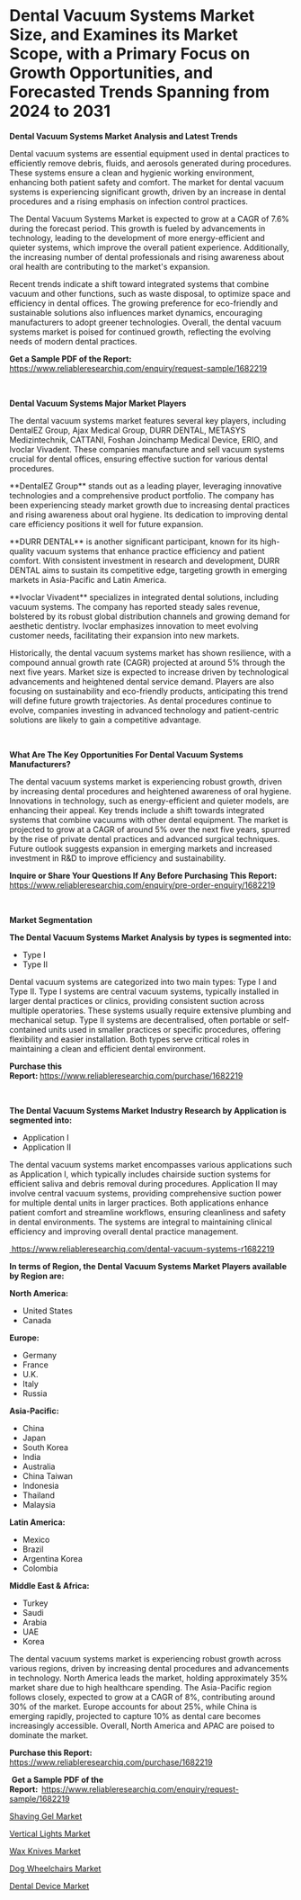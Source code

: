 <p><h1>Dental Vacuum Systems Market Size, and Examines its Market Scope, with a Primary Focus on Growth Opportunities, and Forecasted Trends Spanning from 2024 to 2031</h1></p><p><strong>Dental Vacuum Systems Market Analysis and Latest Trends</strong></p>
<p><p>Dental vacuum systems are essential equipment used in dental practices to efficiently remove debris, fluids, and aerosols generated during procedures. These systems ensure a clean and hygienic working environment, enhancing both patient safety and comfort. The market for dental vacuum systems is experiencing significant growth, driven by an increase in dental procedures and a rising emphasis on infection control practices.</p><p>The Dental Vacuum Systems Market is expected to grow at a CAGR of 7.6% during the forecast period. This growth is fueled by advancements in technology, leading to the development of more energy-efficient and quieter systems, which improve the overall patient experience. Additionally, the increasing number of dental professionals and rising awareness about oral health are contributing to the market's expansion. </p><p>Recent trends indicate a shift toward integrated systems that combine vacuum and other functions, such as waste disposal, to optimize space and efficiency in dental offices. The growing preference for eco-friendly and sustainable solutions also influences market dynamics, encouraging manufacturers to adopt greener technologies. Overall, the dental vacuum systems market is poised for continued growth, reflecting the evolving needs of modern dental practices.</p></p>
<p><strong>Get a Sample PDF of the Report:&nbsp;</strong> <a href="https://www.reliableresearchiq.com/enquiry/request-sample/1682219?utm_campaign=1106&utm_medium=2&utm_source=Github&utm_content=ia&utm_term=01102024&utm_id=dental-vacuum-systems">https://www.reliableresearchiq.com/enquiry/request-sample/1682219</a></p>
<p>&nbsp;</p>
<p><strong>Dental Vacuum Systems Major Market Players</strong></p>
<p><p>The dental vacuum systems market features several key players, including DentalEZ Group, Ajax Medical Group, DURR DENTAL, METASYS Medizintechnik, CATTANI, Foshan Joinchamp Medical Device, ERIO, and Ivoclar Vivadent. These companies manufacture and sell vacuum systems crucial for dental offices, ensuring effective suction for various dental procedures.</p><p>**DentalEZ Group** stands out as a leading player, leveraging innovative technologies and a comprehensive product portfolio. The company has been experiencing steady market growth due to increasing dental practices and rising awareness about oral hygiene. Its dedication to improving dental care efficiency positions it well for future expansion.</p><p>**DURR DENTAL** is another significant participant, known for its high-quality vacuum systems that enhance practice efficiency and patient comfort. With consistent investment in research and development, DURR DENTAL aims to sustain its competitive edge, targeting growth in emerging markets in Asia-Pacific and Latin America.</p><p>**Ivoclar Vivadent** specializes in integrated dental solutions, including vacuum systems. The company has reported steady sales revenue, bolstered by its robust global distribution channels and growing demand for aesthetic dentistry. Ivoclar emphasizes innovation to meet evolving customer needs, facilitating their expansion into new markets.</p><p>Historically, the dental vacuum systems market has shown resilience, with a compound annual growth rate (CAGR) projected at around 5% through the next five years. Market size is expected to increase driven by technological advancements and heightened dental service demand. Players are also focusing on sustainability and eco-friendly products, anticipating this trend will define future growth trajectories. As dental procedures continue to evolve, companies investing in advanced technology and patient-centric solutions are likely to gain a competitive advantage.</p></p>
<p>&nbsp;</p>
<p><strong>What Are The Key Opportunities For Dental Vacuum Systems Manufacturers?</strong></p>
<p><p>The dental vacuum systems market is experiencing robust growth, driven by increasing dental procedures and heightened awareness of oral hygiene. Innovations in technology, such as energy-efficient and quieter models, are enhancing their appeal. Key trends include a shift towards integrated systems that combine vacuums with other dental equipment. The market is projected to grow at a CAGR of around 5% over the next five years, spurred by the rise of private dental practices and advanced surgical techniques. Future outlook suggests expansion in emerging markets and increased investment in R&D to improve efficiency and sustainability.</p></p>
<p><strong>Inquire or Share Your Questions If Any Before Purchasing This Report:</strong> <a href="https://www.reliableresearchiq.com/enquiry/pre-order-enquiry/1682219?utm_campaign=1106&utm_medium=2&utm_source=Github&utm_content=ia&utm_term=01102024&utm_id=dental-vacuum-systems">https://www.reliableresearchiq.com/enquiry/pre-order-enquiry/1682219</a></p>
<p>&nbsp;</p>
<p><strong>Market Segmentation</strong></p>
<p><strong>The Dental Vacuum Systems Market Analysis by types is segmented into:</strong></p>
<p><ul><li>Type I</li><li>Type II</li></ul></p>
<p><p>Dental vacuum systems are categorized into two main types: Type I and Type II. Type I systems are central vacuum systems, typically installed in larger dental practices or clinics, providing consistent suction across multiple operatories. These systems usually require extensive plumbing and mechanical setup. Type II systems are decentralised, often portable or self-contained units used in smaller practices or specific procedures, offering flexibility and easier installation. Both types serve critical roles in maintaining a clean and efficient dental environment.</p></p>
<p><strong>Purchase this Report:&nbsp;</strong><a href="https://www.reliableresearchiq.com/purchase/1682219?utm_campaign=1106&utm_medium=2&utm_source=Github&utm_content=ia&utm_term=01102024&utm_id=dental-vacuum-systems">https://www.reliableresearchiq.com/purchase/1682219</a></p>
<p>&nbsp;</p>
<p><strong>The Dental Vacuum Systems Market Industry Research by Application is segmented into:</strong></p>
<p><ul><li>Application I</li><li>Application II</li></ul></p>
<p><p>The dental vacuum systems market encompasses various applications such as Application I, which typically includes chairside suction systems for efficient saliva and debris removal during procedures. Application II may involve central vacuum systems, providing comprehensive suction power for multiple dental units in larger practices. Both applications enhance patient comfort and streamline workflows, ensuring cleanliness and safety in dental environments. The systems are integral to maintaining clinical efficiency and improving overall dental practice management.</p></p>
<p><a href="https://www.reliableresearchiq.com/dental-vacuum-systems-r1682219?utm_campaign=1106&utm_medium=2&utm_source=Github&utm_content=ia&utm_term=01102024&utm_id=dental-vacuum-systems">&nbsp;https://www.reliableresearchiq.com/dental-vacuum-systems-r1682219</a></p>
<p><strong>In terms of Region, the Dental Vacuum Systems Market Players available by Region are:</strong></p>
<p>
    <p> <strong> North America: </strong>
        <ul>
            <li>United States</li>
            <li>Canada</li>
        </ul>
        </p> 
    <p> <strong> Europe: </strong>
        <ul>
            <li>Germany</li>
            <li>France</li>
            <li>U.K.</li>
            <li>Italy</li>
            <li>Russia</li>
        </ul>
        </p> 
    <p> <strong> Asia-Pacific: </strong>
        <ul>
            <li>China</li>
            <li>Japan</li>
            <li>South Korea</li>
            <li>India</li>
            <li>Australia</li>
            <li>China Taiwan</li>
            <li>Indonesia</li>
            <li>Thailand</li>
            <li>Malaysia</li>
        </ul>
        </p> 
    <p> <strong> Latin America: </strong>
        <ul>
            <li>Mexico</li>
            <li>Brazil</li>
            <li>Argentina Korea</li>
            <li>Colombia</li>
        </ul>
        </p> 
    <p> <strong> Middle East & Africa: </strong>
        <ul>
            <li>Turkey</li>
            <li>Saudi</li>
            <li>Arabia</li>
            <li>UAE</li>
            <li>Korea</li>
        </ul>
    </p>
    </p>
<p><p>The dental vacuum systems market is experiencing robust growth across various regions, driven by increasing dental procedures and advancements in technology. North America leads the market, holding approximately 35% market share due to high healthcare spending. The Asia-Pacific region follows closely, expected to grow at a CAGR of 8%, contributing around 30% of the market. Europe accounts for about 25%, while China is emerging rapidly, projected to capture 10% as dental care becomes increasingly accessible. Overall, North America and APAC are poised to dominate the market.</p></p>
<p><strong>Purchase this Report: </strong><a href="https://www.reliableresearchiq.com/purchase/1682219?utm_campaign=1106&utm_medium=2&utm_source=Github&utm_content=ia&utm_term=01102024&utm_id=dental-vacuum-systems">https://www.reliableresearchiq.com/purchase/1682219</a></p>
<p>&nbsp;<strong>Get a Sample PDF of the Report:&nbsp;&nbsp;</strong><a href="https://www.reliableresearchiq.com/enquiry/request-sample/1682219?utm_campaign=1106&utm_medium=2&utm_source=Github&utm_content=ia&utm_term=01102024&utm_id=dental-vacuum-systems">https://www.reliableresearchiq.com/enquiry/request-sample/1682219</a></p>
<p><strong></strong></p>
<p><p><a href="https://www.linkedin.com/pulse/future-insights-shaving-gel-market-trends-regional-analysis-2i40c?utm_campaign=1106&utm_medium=2&utm_source=Github&utm_content=ia&utm_term=01102024&utm_id=dental-vacuum-systems">Shaving Gel Market</a></p><p><a href="https://issuu.com/reportprime-2/docs/vertical-lights-market-size-2030.pp_d1fdd4a9ff8975?utm_campaign=1106&utm_medium=2&utm_source=Github&utm_content=ia&utm_term=01102024&utm_id=dental-vacuum-systems">Vertical Lights Market</a></p><p><a href="https://github.com/bo24bogard/Market-Research-Report-List-1/blob/main/wax-knives-market.md?utm_campaign=1106&utm_medium=2&utm_source=Github&utm_content=ia&utm_term=01102024&utm_id=dental-vacuum-systems">Wax Knives Market</a></p><p><a href="https://www.linkedin.com/pulse/emerging-market-trends-regional-analysis-dog-wheelchairs-jrcac?utm_campaign=1106&utm_medium=2&utm_source=Github&utm_content=ia&utm_term=01102024&utm_id=dental-vacuum-systems">Dog Wheelchairs Market</a></p><p><a href="https://github.com/AlbanaGurakuqi475/Market-Research-Report-List-1/blob/main/dental-device-market.md?utm_campaign=1106&utm_medium=2&utm_source=Github&utm_content=ia&utm_term=01102024&utm_id=dental-vacuum-systems">Dental Device Market</a></p></p>
